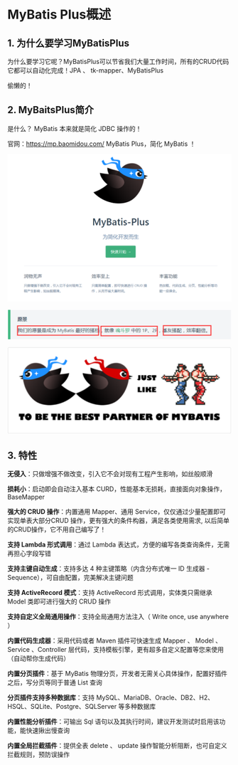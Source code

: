 # MyBatis Plus概述



## 1. 为什么要学习MyBatisPlus

为什么要学习它呢？MyBatisPlus可以节省我们大量工作时间，所有的CRUD代码它都可以自动化完成！JPA 、 tk-mapper、MyBatisPlus 

偷懒的！



## 2. MyBaitsPlus简介

是什么？ MyBatis 本来就是简化 JDBC 操作的！

官网：https://mp.baomidou.com/ MyBatis Plus，简化 MyBatis ！

![image-20201217222852032](assets/image-20201217222852032.png)

![image-20201217222859922](assets/image-20201217222859922.png)

![image-20201217222909254](assets/image-20201217222909254.png)

## 3. 特性

**无侵入**：只做增强不做改变，引入它不会对现有工程产生影响，如丝般顺滑

**损耗小**：启动即会自动注入基本 CURD，性能基本无损耗，直接面向对象操作， BaseMapper

**强大的 CRUD 操作**：内置通用 Mapper、通用 Service，仅仅通过少量配置即可实现单表大部分CRUD 操作，更有强大的条件构器，满足各类使用需求, 以后简单的CRUD操作，它不用自己编写了！

**支持 Lambda 形式调用**：通过 Lambda 表达式，方便的编写各类查询条件，无需再担心字段写错

**支持主键自动生成**：支持多达 4 种主键策略（内含分布式唯一 ID 生成器 - Sequence），可自由配置，完美解决主键问题

**支持 ActiveRecord 模式**：支持 ActiveRecord 形式调用，实体类只需继承 Model 类即可进行强大的 CRUD 操作

**支持自定义全局通用操作**：支持全局通用方法注入（ Write once, use anywhere ）

**内置代码生成器**：采用代码或者 Maven 插件可快速生成 Mapper 、 Model 、 Service 、Controller 层代码，支持模板引擎，更有超多自定义配置等您来使用（自动帮你生成代码）

**内置分页插件**：基于 MyBatis 物理分页，开发者无需关心具体操作，配置好插件之后，写分页等同于普通 List 查询

**分页插件支持多种数据库**：支持 MySQL、MariaDB、Oracle、DB2、H2、HSQL、SQLite、Postgre、SQLServer 等多种数据库

**内置性能分析插件**：可输出 Sql 语句以及其执行时间，建议开发测试时启用该功能，能快速揪出慢查询

**内置全局拦截插件**：提供全表 delete 、 update 操作智能分析阻断，也可自定义拦截规则，预防误操作



